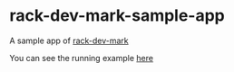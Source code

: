 # rack-dev-mark-sample-app

A sample app of [rack-dev-mark](https://github.com/dtaniwaki/rack-dev-mark)

You can see the running example [here](rack-dev-mark.herokuapp.com/)

